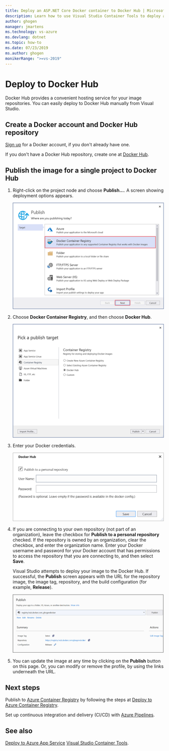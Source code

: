 ```yaml
---
title: Deploy an ASP.NET Core Docker container to Docker Hub | Microsoft Docs
description: Learn how to use Visual Studio Container Tools to deploy an ASP.NET Core web app to Docker Hub
author: ghogen
manager: jmartens
ms.technology: vs-azure
ms.devlang: dotnet
ms.topic: how-to
ms.date: 07/23/2019
ms.author: ghogen
monikerRange: ">=vs-2019"
---
```

# Deploy to Docker Hub

Docker Hub provides a convenient hosting service for your image repositories. You can easily deploy to Docker Hub manually from Visual Studio.

## Create a Docker account and Docker Hub repository

[Sign up](https://hub.docker.com/signup) for a Docker account, if you don't already have one.

If you don't have a Docker Hub repository, create one at [Docker Hub](https://hub.docker.com/).

## Publish the image for a single project to Docker Hub

1. Right-click on the project node and choose **Publish...**. A screen showing deployment options appears.

   ![Screenshot of deployment options](media/container-tools/vs-2019/docker-container-registry.png)

1. Choose **Docker Container Registry**, and then choose **Docker Hub**.

   ![Screenshot of Publish dialog - choose Docker Hub](media/deploy-docker-hub/container-tools-docker-hub-deploy.png)

1. Enter your Docker credentials.

   ![Screenshot of Docker Hub dialog](media/deploy-docker-hub/container-tools-docker-hub-credentials.png)

1. If you are connecting to your own repository (not part of an organization), leave the checkbox for **Publish to a personal repository** checked. If the repository is owned by an organization, clear the checkbox, and enter the organization name. Enter your Docker username and password for your Docker account that has permissions to access the repository that you are connecting to, and then select **Save**.

   Visual Studio attempts to deploy your image to the Docker Hub.  If successful, the **Publish** screen appears with the URL for the repository image, the image tag, repository, and the build configuration (for example, **Release**).

   ![Screenshot of Publish screen](media/deploy-docker-hub/container-tools-docker-hub-finished.png)

1. You can update the image at any time by clicking on the **Publish** button on this page.  Or, you can modify or remove the profile, by using the links underneath the URL.

## Next steps

Publish to [Azure Container Registry](/azure/container-registry/) by following the steps at [Deploy to Azure Container Registry](hosting-web-apps-in-docker.md).

Set up continuous integration and delivery (CI/CD) with [Azure Pipelines](/azure/devops/pipelines/?view=azure-devops&preserve-view=true).

## See also

[Deploy to Azure App Service](deploy-app-service.md)
[Visual Studio Container Tools](./index.yml).